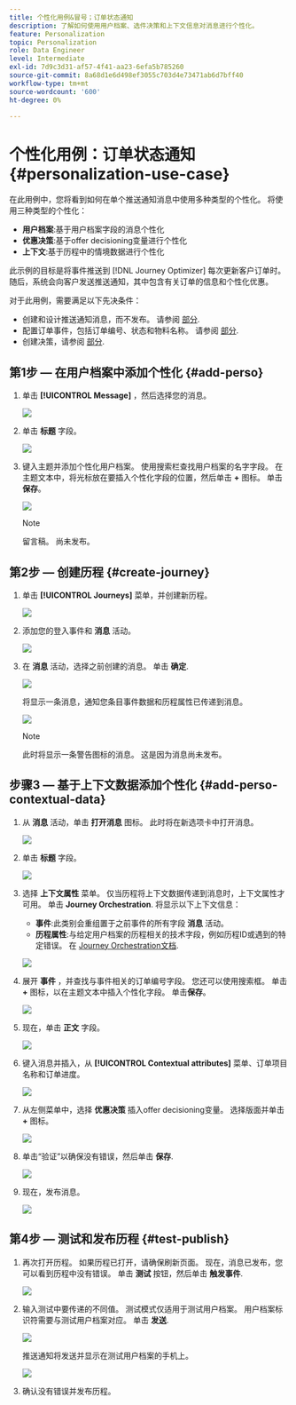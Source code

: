 ```yaml
---
title: 个性化用例&冒号；订单状态通知
description: 了解如何使用用户档案、选件决策和上下文信息对消息进行个性化。
feature: Personalization
topic: Personalization
role: Data Engineer
level: Intermediate
exl-id: 7d9c3d31-af57-4f41-aa23-6efa5b785260
source-git-commit: 8a68d1e6d498ef3055c703d4e73471ab6d7bff40
workflow-type: tm+mt
source-wordcount: '600'
ht-degree: 0%

---
```


# 个性化用例：订单状态通知 {#personalization-use-case}

在此用例中，您将看到如何在单个推送通知消息中使用多种类型的个性化。 将使用三种类型的个性化：

* **用户档案**:基于用户档案字段的消息个性化
* **优惠决策**:基于offer decisioning变量进行个性化
* **上下文**:基于历程中的情境数据进行个性化

此示例的目标是将事件推送到 [!DNL Journey Optimizer] 每次更新客户订单时。 随后，系统会向客户发送推送通知，其中包含有关订单的信息和个性化优惠。

对于此用例，需要满足以下先决条件：

* 创建和设计推送通知消息，而不发布。 请参阅 [部分](../messages/get-started-content.md).
* 配置订单事件，包括订单编号、状态和物料名称。 请参阅 [部分](../event/about-events.md).
* 创建决策，请参阅 [部分](../offers/offer-activities/create-offer-activities.md).

## 第1步 — 在用户档案中添加个性化 {#add-perso}

1. 单击 **[!UICONTROL Message]** ，然后选择您的消息。

   ![](assets/perso-uc.png)

1. 单击 **标题** 字段。

   ![](assets/perso-uc2.png)

1. 键入主题并添加个性化用户档案。 使用搜索栏查找用户档案的名字字段。 在主题文本中，将光标放在要插入个性化字段的位置，然后单击 **+** 图标。 单击&#x200B;**保存**。

   ![](assets/perso-uc3.png)

   >[!NOTE]
   >
   >留言稿。 尚未发布。

## 第2步 — 创建历程 {#create-journey}

1. 单击 **[!UICONTROL Journeys]** 菜单，并创建新历程。

   ![](assets/perso-uc4.png)

1. 添加您的登入事件和 **消息** 活动。

   ![](assets/perso-uc5.png)

1. 在 **消息** 活动，选择之前创建的消息。 单击 **确定**.

   ![](assets/perso-uc6.png)

   将显示一条消息，通知您条目事件数据和历程属性已传递到消息。

   ![](assets/perso-uc7.png)

   >[!NOTE]
   >
   >此时将显示一条警告图标的消息。 这是因为消息尚未发布。

## 步骤3 — 基于上下文数据添加个性化 {#add-perso-contextual-data}

1. 从 **消息** 活动，单击 **打开消息** 图标。 此时将在新选项卡中打开消息。

   ![](assets/perso-uc8.png)

1. 单击 **标题** 字段。

   ![](assets/perso-uc9.png)

1. 选择 **上下文属性** 菜单。 仅当历程将上下文数据传递到消息时，上下文属性才可用。 单击 **Journey Orchestration**. 将显示以下上下文信息：

   * **事件**:此类别会重组置于之前事件的所有字段 **消息** 活动。
   * **历程属性**:与给定用户档案的历程相关的技术字段，例如历程ID或遇到的特定错误。 在 [Journey Orchestration文档](../building-journeys/expression/journey-properties.md).

   ![](assets/perso-uc10.png)

1. 展开 **事件** ，并查找与事件相关的订单编号字段。 您还可以使用搜索框。 单击 **+** 图标，以在主题文本中插入个性化字段。 单击&#x200B;**保存**。

   ![](assets/perso-uc11.png)

1. 现在，单击 **正文** 字段。

   ![](assets/perso-uc12.png)

1. 键入消息并插入，从 **[!UICONTROL Contextual attributes]** 菜单、订单项目名称和订单进度。

   ![](assets/perso-uc13.png)

1. 从左侧菜单中，选择 **优惠决策** 插入offer decisioning变量。 选择版面并单击 **+** 图标。

   ![](assets/perso-uc14.png)

1. 单击“验证”以确保没有错误，然后单击 **保存**.

   ![](assets/perso-uc15.png)

1. 现在，发布消息。

   ![](assets/perso-uc16.png)

## 第4步 — 测试和发布历程 {#test-publish}

1. 再次打开历程。 如果历程已打开，请确保刷新页面。 现在，消息已发布，您可以看到历程中没有错误。 单击 **测试** 按钮，然后单击 **触发事件**.

   ![](assets/perso-uc17.png)

1. 输入测试中要传递的不同值。 测试模式仅适用于测试用户档案。 用户档案标识符需要与测试用户档案对应。 单击 **发送**.

   ![](assets/perso-uc18.png)

   推送通知将发送并显示在测试用户档案的手机上。

   ![](assets/perso-uc19.png)

1. 确认没有错误并发布历程。
